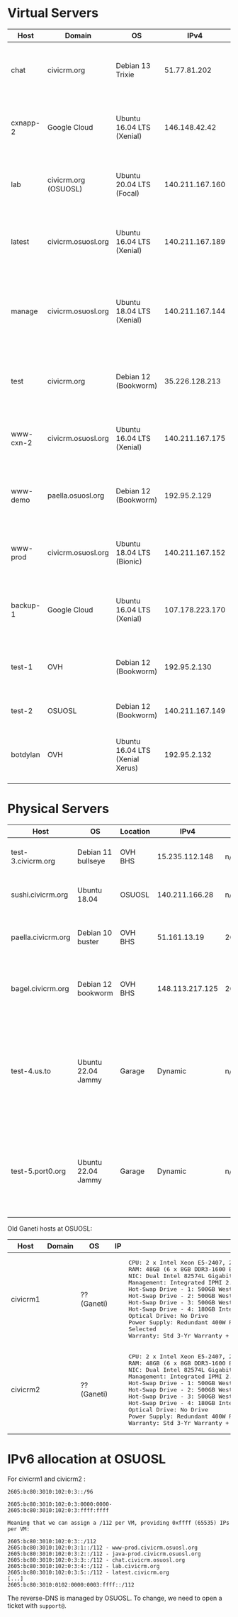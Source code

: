 Virtual Servers
===============

<table>
  <thead>
    <tr>
      <th>Host</th>
      <th>Domain</th>
      <th>OS</th>
      <th>IPv4</th>
      <th>IPv6</th>
      <th>Resources</th>
      <th>Comments</th>
    </tr>
  </thead>
  <tbody>
    <tr>
      <td>chat</td>
      <td>civicrm.org</td>
      <td>Debian 13 Trixie</td>
      <td>51.77.81.202</td>
      <td>2001:41d0:725:7100:300::</td>
      <th>cores=4 ram=4gb root=50gb (updated: 2025-07-24)</th>
      <td>Mattermost, Nginx, MariaDB</td>
    </tr>
    <tr>
      <td>cxnapp-2</td>
      <td>Google Cloud</td>
      <td>Ubuntu 16.04 LTS (Xenial)</td>
      <td>146.148.42.42</td>
      <td></td>
      <th>cores=1 ram=1gb root=10gb (updated: 2017-04-24)</th>
      <td><tt>mycivi.org</tt> and <tt>dev.mycivi.org</tt> (<a href="https://github.com/civicrm/cxnapp">cxnapp</a>, configured to run <tt>org.civicrm.profile</tt> in <tt>/srv/buildkit</tt>)</td>
    </tr>
    <tr>
      <td>lab</td>
      <td>civicrm.org (OSUOSL)</td>
      <td>Ubuntu 20.04 LTS (Focal)</td>
      <td>140.211.167.160</td>
      <td>2605:bc80:3010:102:0:3:4:0</td>
      <th>cores=3 ram=4gb root=50gb (updated: 2017-04-17)</th>
      <td>lab.civicrm.org (gitlab-omnibus)</td>
    </tr>
    <tr>
      <td>latest</td>
      <td>civicrm.osuosl.org</td>
      <td>Ubuntu 16.04 LTS (Xenial)</td>
      <td>140.211.167.189</td>
      <td>2605:bc80:3010:102:0:3:5::0</td>
      <th>cores=2 ram=2gb hdd=39gb (updated: 2015-09-25)</th>
      <td></td>
    </tr>
    <tr>
      <td>manage</td>
      <td>civicrm.osuosl.org</td>
      <td>Ubuntu 18.04 LTS (Xenial)</td>
      <td>140.211.167.144</td>
      <td></td>
      <th>cores=2 ram=1gb root=15gb (updated: 2014-10-27)</th>
      <td>slapd, phpldapadmin -- all firewalled to prevent remote access. For LDAP management instructions, login via SSH and run "sudo cat /root/ldap-notes.txt", enable apache and disable when done</td>
    </tr>
    <tr>
      <td>test</td>
      <td>civicrm.org</td>
      <td>Debian 12 (Bookworm)</td>
      <td>35.226.128.213</td>
      <td></td>
      <th>cores=1 ram=3.5gb root=50gb (updated: 2024-11-01)</th>
      <td>Jenkins (Master), Nginx (for HTTPS), PHP (for Duderino). Hosted on Google Cloud.</td>
    </tr>
    <tr>
      <td>www-cxn-2</td>
      <td>civicrm.osuosl.org</td>
      <td>Ubuntu 16.04 LTS (Xenial)</td>
      <td>140.211.167.175</td>
      <td></td>
      <th>cores=2 ram=1.5gb root=10gb (updated: 2015-09-20)</th>
      <td>Apache, MySQL, PHP56</td>
    </tr>
    <tr>
      <td>www-demo</td>
      <td>paella.osuosl.org</td>
      <td>Debian 12 (Bookworm)</td>
      <td>192.95.2.129</td>
      <td>2607:5300:203:6713:600::</td>
      <th>cores=2 ram=4gb root=? (updated: 2024-10-31)</th>
      <td>Apache, MySQL, Drupal, WordPress, CiviCRM</td>
    </tr>
    <tr>
      <td>www-prod</td>
      <td>civicrm.osuosl.org</td>
      <td>Ubuntu 18.04 LTS (Bionic)</td>
      <td>140.211.167.152</td>
      <td>2605:bc80:3010:102:0:3:1:0</td>
      <th>cores=2 ram=6gb root=25gb (updated: 2014-10-27)</th>
      <td>Nginx, MySQL, PHP, SMF/forum.civicrm.org, alert.civicrm.org, docs.civicrm.org</td>
    </tr>
    <tr>
      <td>backup-1</td>
      <td>Google Cloud</td>
      <td>Ubuntu 16.04 LTS (Xenial)</td>
      <td>107.178.223.170</td>
      <td></td>
      <th>cores=1 ram=1.7gb root=25gb (updated: 2015-10-10)</th>
      <td>Backups</td>
    </tr>
    <tr>
      <td>test-1</td>
      <td>OVH</td>
      <td>Debian 12 (Bookworm)</td>
      <td>192.95.2.130</td>
      <td></td>
      <th>cores=6 ram=20gb root=150gb (updated: 2018-09-13)</th>
      <td>Tests</td>
    </tr>
    <tr>
      <td>test-2</td>
      <td>OSUOSL</td>
      <td>Debian 12 (Bookworm)</td>
      <td>140.211.167.149</td>
      <td></td>
      <th>cores=4 ram=8gb root=50gb</th>
      <td>Tests</td>
    </tr>
    <tr>
      <td>botdylan</td>
      <td>OVH</td>
      <td>Ubuntu 16.04 LTS (Xenial Xerus)</td>
      <td>192.95.2.132</td>
      <td></td>
      <th>cores=2 ram=2gb root=25gb (updated: 2015-04-22)</th>
      <td>Tests</td>
    </tr>
  </tbody>
</table>

Physical Servers
================

| Host                | OS                 | Location          | IPv4              | IPv6                 | Resources         | Comments                                                                   |
| ------------------- | ------------------ | ----------------- | ----------------  | -------------------- | ----------------- | -------------------------------------------------------------------------- |
| test-3.civicrm.org  | Debian 11 bullseye | OVH BHS           | 15.235.112.148    | n/a                  | cores=8/16 (AMD 5800X) ram=128gb ssd=2x1tb (updated: 2023-04-17) | Previously barbecue |
| sushi.civicrm.org   | Ubuntu 18.04       | OSUOSL            | 140.211.166.28    | n/a                  | cores=2(Pentium 1403v2) ram=32gb hdd=3x600gb(10k,2.5) | Backup server. 1+3yr wty (2015-2019?) |
| paella.civicrm.org  | Debian 10 buster   | OVH BHS           | 51.161.13.19      | 2607:5300:203:6713:: | cores=12 (A2-E2136) ram=64gb ssd=2x500gb (updated: 2020-01-30) | Will be replaced by bagel.c.o |
| bagel.civicrm.org   | Debian 12 bookworm | OVH BHS           | 148.113.217.125   | 2607:5300:21a:7d00:: | cores=8/16 Advanced-2 AMD EPYC 4344P 8c/16t - 3.8 GHz/5.3 GHz, 128 GB RAM, 2x1 TB NVMe disks | Will replace paella.c.o |
| test-4.us.to        | Ubuntu 22.04 Jammy | Garage            | Dynamic           | n/a                  | cores=6c/12t (i5-12500t) ram=64gb ssd=1x250gb + 1x1tb (updated: 2024-12-03) | "install-runner.sh". Jenkins worker. Behind NAT firewall. Use alt ssh port 55 or Nebula (test-4.ab31.civi.io). vPro AMT via VPN. |
| test-5.port0.org    | Ubuntu 22.04 Jammy | Garage            | Dynamic           | n/a                  | cores=6c+8c/20t (i5-13600t) ram=64gb ssd=1x1tb (updated: 2024-12-03) | "install-runner.sh". Jenkins worker. Behind NAT firewall. Use alt ssh port 56 or Nebula (test-5.ab31.civi.io). |

Old Ganeti hosts at OSUOSL:

<table>
  <thead>
    <tr>
      <th>Host</th>
      <th>Domain</th>
      <th>OS</th>
      <th>IP</th>
      <th>Resources</th>
      <th>Comments</th>
    </tr>
  </thead>
  <tbody>
    <tr>
      <td>civicrm1</td>
      <td></td>
      <td>?? (Ganeti)</td>
      <td></td>
      <td>
<pre>
CPU: 2 x Intel Xeon E5-2407, 2.2GHz (4-Core, 10MB Cache, 80W) 32nm
RAM: 48GB (6 x 8GB DDR3-1600 ECC Registered 2R DIMMs) Operating at 1600 MT/s Max
NIC: Dual Intel 82574L Gigabit Ethernet Controllers - Integrated
Management: Integrated IPMI 2.0 & KVM over LAN
Hot-Swap Drive - 1: 500GB Western Digital VelociRaptor (6Gb/s, 10K RPM, 64MB Cache) 3.5" SATA 
Hot-Swap Drive - 2: 500GB Western Digital VelociRaptor (6Gb/s, 10K RPM, 64MB Cache) 3.5" SATA 
Hot-Swap Drive - 3: 500GB Western Digital VelociRaptor (6Gb/s, 10K RPM, 64MB Cache) 3.5" SATA 
Hot-Swap Drive - 4: 180GB Intel 520 Series MLC (6Gb/s) 2.5" SATA SSD
Optical Drive: No Drive
Power Supply: Redundant 400W Power Supply with PMBus and I2C
Selected
Warranty: Std 3-Yr Warranty + 3-Yr Expanded Warranty, Next Business Day On Site - Spare Parts Req
</pre>
      </td>
    </tr>
    <tr>
      <td>civicrm2</td>
      <td></td>
      <td>?? (Ganeti)</td>
      <td></td>
      <td>
<pre>
CPU: 2 x Intel Xeon E5-2407, 2.2GHz (4-Core, 10MB Cache, 80W) 32nm
RAM: 48GB (6 x 8GB DDR3-1600 ECC Registered 2R DIMMs) Operating at 1600 MT/s Max
NIC: Dual Intel 82574L Gigabit Ethernet Controllers - Integrated
Management: Integrated IPMI 2.0 & KVM over LAN
Hot-Swap Drive - 1: 500GB Western Digital VelociRaptor (6Gb/s, 10K RPM, 64MB Cache) 3.5" SATA 
Hot-Swap Drive - 2: 500GB Western Digital VelociRaptor (6Gb/s, 10K RPM, 64MB Cache) 3.5" SATA 
Hot-Swap Drive - 3: 500GB Western Digital VelociRaptor (6Gb/s, 10K RPM, 64MB Cache) 3.5" SATA 
Hot-Swap Drive - 4: 180GB Intel 520 Series MLC (6Gb/s) 2.5" SATA SSD
Optical Drive: No Drive
Power Supply: Redundant 400W Power Supply with PMBus and I2C
Warranty: Std 3-Yr Warranty + 3-Yr Expanded Warranty, Next Business Day On Site - Spare Parts Req
</pre>
      </td>
    </tr>
  </tbody>
</table>

IPv6 allocation at OSUOSL
=========================

For civicrm1 and civicrm2 :

```
2605:bc80:3010:102:0:3::/96

2605:bc80:3010:102:0:3:0000:0000-
2605:bc80:3010:102:0:3:ffff:ffff

Meaning that we can assign a /112 per VM, providing 0xffff (65535) IPs per VM:

2605:bc80:3010:102:0:3::/112
2605:bc80:3010:102:0:3:1::/112 - www-prod.civicrm.osuosl.org
2605:bc80:3010:102:0:3:2::/112 - java-prod.civicrm.osuosl.org
2605:bc80:3010:102:0:3:3::/112 - chat.civicrm.osuosl.org
2605:bc80:3010:102:0:3:4::/112 - lab.civicrm.org
2605:bc80:3010:102:0:3:5::/112 - latest.civicrm.org
[...]
2605:bc80:3010:0102:0000:0003:ffff::/112
```

The reverse-DNS is managed by OSUOSL. To change, we need to open a ticket with `support@`.
